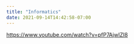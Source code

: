 ```yaml
---
title: "Informatics"
date: 2021-09-14T14:42:58-07:00
---
```



https://www.youtube.com/watch?v=pfP7AjwIZI8


